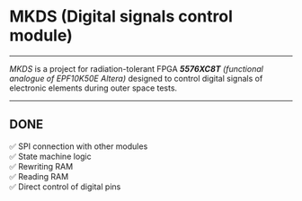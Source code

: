 # MKDS (Digital signals control module)
____
*MKDS* is a project for radiation-tolerant FPGA ***5576ХС8Т*** *(functional analogue of EPF10K50E Altera)* designed to 
control digital signals of electronic elements during outer space tests.
____
## DONE 
:white_check_mark: SPI connection with other modules     
:white_check_mark: State machine logic    
:white_check_mark: Rewriting RAM    
:white_check_mark: Reading RAM    
:white_check_mark: Direct control of digital pins   
